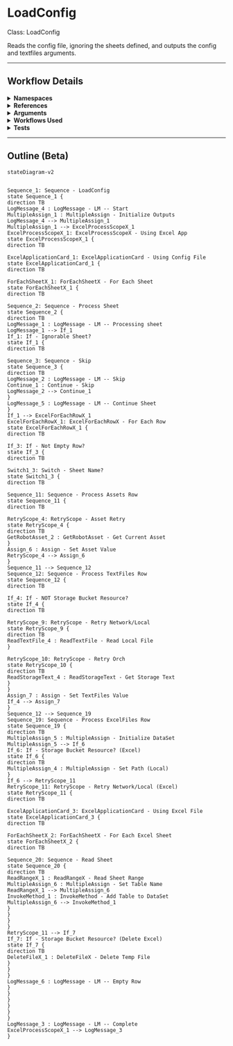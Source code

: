 # LoadConfig
Class: LoadConfig

Reads the config file, ignoring the sheets defined, and outputs the config and textfiles arguments.

<hr />

## Workflow Details
<details>
    <summary>
    <b>Namespaces</b>
    </summary>
    
- System
- System.Activities
- System.Activities.Statements
- System.Collections
- System.Collections.Generic
- System.Collections.ObjectModel
- System.Linq
- System.Reflection
- UiPath.Core.Activities
- UiPath.Core.Activities.Orchestrator
- UiPath.Core.Activities.Storage
- UiPath.Excel
- UiPath.Excel.Activities.Business
- UiPath.Excel.Model
- UiPath.Platform.ResourceHandling
- UiPath.Shared.Activities.Business
- UiPath.Core
- GlobalVariablesNamespace
- GlobalConstantsNamespace
- System.Data
- System.ComponentModel
- System.Xml.Serialization
- System.Runtime.Serialization
- System.IO
- UiPath.Shared.Activities


</details>
<details>
    <summary>
    <b>References</b>
    </summary>

- Microsoft.CSharp
- Microsoft.VisualBasic
- NPOI
- System
- System.Activities
- System.Collections
- System.Collections.Immutable
- System.ComponentModel
- System.ComponentModel.TypeConverter
- System.Configuration.ConfigurationManager
- System.Console
- System.Core
- System.Data
- System.Data.Common
- System.Linq
- System.Linq.Expressions
- System.Linq.Parallel
- System.Linq.Queryable
- System.Memory
- System.Memory.Data
- System.ObjectModel
- System.Private.CoreLib
- System.Private.DataContractSerialization
- System.Private.ServiceModel
- System.Private.Uri
- System.Reflection.DispatchProxy
- System.Reflection.Metadata
- System.Reflection.TypeExtensions
- System.Runtime.Serialization
- System.Runtime.Serialization.Formatters
- System.Runtime.Serialization.Primitives
- System.Security.Permissions
- System.ServiceModel
- System.ServiceModel.Activities
- System.Xaml
- System.Xml
- System.Xml.Linq
- UiPath.Excel
- UiPath.Excel.Activities
- UiPath.Excel.Activities.Design
- UiPath.Mail.Activities
- UiPath.Platform
- UiPath.Studio.Constants
- UiPath.System.Activities
- UiPath.System.Activities.Design
- UiPath.System.Activities.ViewModels
- UiPath.Testing.Activities
- UiPath.Workflow
- System.Data.SqlClient
- System.ComponentModel.EventBasedAsync
- PresentationFramework
- WindowsBase
- Microsoft.Win32.Primitives
- System.ComponentModel.Primitives
- System.Private.Xml
- System.IO.FileSystem.Watcher
- System.IO.Packaging
- System.IO.FileSystem.AccessControl
- System.IO.FileSystem.DriveInfo


</details>
<details>
    <summary>
    <b>Arguments</b>
    </summary>

| Name | Direction | Type | Description |
|  --- | --- | --- | ---  |
| in_ConfigPath | InArgument | x:String | The path to the config file to read. |
| in_IgnoreSheets | InArgument | s:String[] | An array of sheet names to ignore loading into the config variable. |
| out_Config | OutArgument | scg:Dictionary(x:String, x:String) | The loaded config dictionary. |
| out_TextFiles | OutArgument | scg:Dictionary(x:String, x:String) | The loaded dictionary of text resources. |
| out_ExcelFiles | OutArgument | scg:Dictionary(x:String, sd:DataSet) |  |

    
</details>
<details>
    <summary>
    <b>Workflows Used</b>
    </summary>



    
</details>
<details>
    <summary>
    <b>Tests</b>
    </summary>

- Shared\Tests\LoadConfig\LoadConfigSuccess.xaml

    
</details>

<hr />

## Outline (Beta)

```mermaid
stateDiagram-v2


Sequence_1: Sequence - LoadConfig
state Sequence_1 {
direction TB
LogMessage_4 : LogMessage - LM -- Start
MultipleAssign_1 : MultipleAssign - Initialize Outputs
LogMessage_4 --> MultipleAssign_1
MultipleAssign_1 --> ExcelProcessScopeX_1
ExcelProcessScopeX_1: ExcelProcessScopeX - Using Excel App
state ExcelProcessScopeX_1 {
direction TB

ExcelApplicationCard_1: ExcelApplicationCard - Using Config File
state ExcelApplicationCard_1 {
direction TB

ForEachSheetX_1: ForEachSheetX - For Each Sheet
state ForEachSheetX_1 {
direction TB

Sequence_2: Sequence - Process Sheet
state Sequence_2 {
direction TB
LogMessage_1 : LogMessage - LM -- Processing sheet
LogMessage_1 --> If_1
If_1: If - Ignorable Sheet?
state If_1 {
direction TB

Sequence_3: Sequence - Skip
state Sequence_3 {
direction TB
LogMessage_2 : LogMessage - LM -- Skip
Continue_1 : Continue - Skip
LogMessage_2 --> Continue_1
}
LogMessage_5 : LogMessage - LM -- Continue Sheet
}
If_1 --> ExcelForEachRowX_1
ExcelForEachRowX_1: ExcelForEachRowX - For Each Row
state ExcelForEachRowX_1 {
direction TB

If_3: If - Not Empty Row?
state If_3 {
direction TB

Switch1_3: Switch - Sheet Name?
state Switch1_3 {
direction TB

Sequence_11: Sequence - Process Assets Row
state Sequence_11 {
direction TB

RetryScope_4: RetryScope - Asset Retry
state RetryScope_4 {
direction TB
GetRobotAsset_2 : GetRobotAsset - Get Current Asset
}
Assign_6 : Assign - Set Asset Value
RetryScope_4 --> Assign_6
}
Sequence_11 --> Sequence_12
Sequence_12: Sequence - Process TextFiles Row
state Sequence_12 {
direction TB

If_4: If - NOT Storage Bucket Resource?
state If_4 {
direction TB

RetryScope_9: RetryScope - Retry Network/Local
state RetryScope_9 {
direction TB
ReadTextFile_4 : ReadTextFile - Read Local File
}

RetryScope_10: RetryScope - Retry Orch
state RetryScope_10 {
direction TB
ReadStorageText_4 : ReadStorageText - Get Storage Text
}
}
Assign_7 : Assign - Set TextFiles Value
If_4 --> Assign_7
}
Sequence_12 --> Sequence_19
Sequence_19: Sequence - Process ExcelFiles Row
state Sequence_19 {
direction TB
MultipleAssign_5 : MultipleAssign - Initialize DataSet
MultipleAssign_5 --> If_6
If_6: If - Storage Bucket Resource? (Excel)
state If_6 {
direction TB
MultipleAssign_4 : MultipleAssign - Set Path (Local)
}
If_6 --> RetryScope_11
RetryScope_11: RetryScope - Retry Network/Local (Excel)
state RetryScope_11 {
direction TB

ExcelApplicationCard_3: ExcelApplicationCard - Using Excel File
state ExcelApplicationCard_3 {
direction TB

ForEachSheetX_2: ForEachSheetX - For Each Excel Sheet
state ForEachSheetX_2 {
direction TB

Sequence_20: Sequence - Read Sheet
state Sequence_20 {
direction TB
ReadRangeX_1 : ReadRangeX - Read Sheet Range
MultipleAssign_6 : MultipleAssign - Set Table Name
ReadRangeX_1 --> MultipleAssign_6
InvokeMethod_1 : InvokeMethod - Add Table to DataSet
MultipleAssign_6 --> InvokeMethod_1
}
}
}
}
RetryScope_11 --> If_7
If_7: If - Storage Bucket Resource? (Delete Excel)
state If_7 {
direction TB
DeleteFileX_1 : DeleteFileX - Delete Temp File
}
}
}
LogMessage_6 : LogMessage - LM -- Empty Row
}
}
}
}
}
}
LogMessage_3 : LogMessage - LM -- Complete
ExcelProcessScopeX_1 --> LogMessage_3
}
```